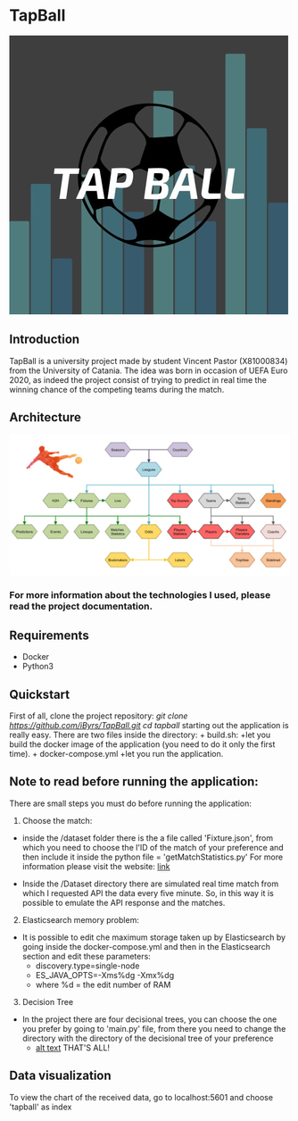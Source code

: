 # TapBall
![alt text](https://github.com/iByrs/TapBall/blob/master/docs/img/TapBall_Logo.jpeg)
## Introduction 
TapBall is a university project made by student Vincent Pastor (X81000834) from the University of Catania. The idea was born in occasion of UEFA Euro 2020, as indeed the project consist of trying to predict in real time the winning chance of the competing teams during the match.
## Architecture
![alt text](https://github.com/iByrs/TapBall/blob/master/docs/img/Architecture.jpg)
### For more information about the technologies I used, please read the project documentation.
## Requirements
- Docker
- Python3
## Quickstart
First of all, clone the project repository:
    *git clone https://github.com/iByrs/TapBall.git
    cd tapball*
starting out the application is really easy. 
There are two files inside the directory:
    + build.sh: 
      +let you build the docker image of the application (you need to do it only the first time).
    + docker-compose.yml
      +let you run the application.
## Note to read before running the application:
There are small steps you must do before running the application:
1) Choose the match:
- inside the /dataset folder there is the a file called 'Fixture.json', from which you need to choose the l'ID of the match of your preference and then include it inside the python file = 'getMatchStatistics.py'
For more information please visit the website: [link](https://api-sports.io/documentation/football/v3#section/Introduction)

- Inside the /Dataset directory there are simulated real time match from which I requested API the data every five minute. So, in this way it is possible to emulate the API response and the matches.
2) Elasticsearch memory problem:
- It is possible to edit che maximum storage taken up by Elasticsearch by going inside the docker-compose.yml and then in the Elasticsearch section and edit these parameters: 
   + discovery.type=single-node 
   + ES_JAVA_OPTS=-Xms%dg -Xmx%dg
   + where %d = the edit number of RAM

3) Decision Tree
- In the project there are four decisional trees, you can choose the one you prefer by going to 'main.py' file, from there  you need to change the directory with the directory of the decisional tree of your preference
   + [alt text](https://github.com/iByrs/TapBall/blob/master/docs/img/Tree.png)
THAT'S ALL!

## Data visualization 
To view the chart of the received data, go to localhost:5601 and choose 'tapball' as index

